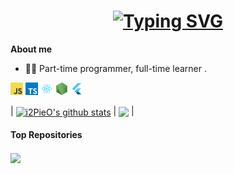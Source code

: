 <h1 align="center"><a href="https://git.io/typing-svg"><img src="https://readme-typing-svg.herokuapp.com?font=Bebas+Neue&size=35&duration=4250&pause=1000&color=D92A2E&background=110D0811&center=true&vCenter=true&width=500&height=70&lines=Oh%2C+Hi+there+%F0%9F%91%8B;I+'m+Syed+Khundmir+Jawad" alt="Typing SVG" /></a></h1>
  

**About me**

- 👨‍💻 Part-time programmer, full-time learner .

<code><img height="20" alt="javascript" src="https://raw.githubusercontent.com/github/explore/80688e429a7d4ef2fca1e82350fe8e3517d3494d/topics/javascript/javascript.png"></code>
<code><img height="20" alt="typescript" src="https://raw.githubusercontent.com/github/explore/80688e429a7d4ef2fca1e82350fe8e3517d3494d/topics/typescript/typescript.png"></code>
<code><img height="20" alt="react" src="https://raw.githubusercontent.com/github/explore/80688e429a7d4ef2fca1e82350fe8e3517d3494d/topics/react/react.png"></code>
<code><img height="20" alt="nodejs" src="https://raw.githubusercontent.com/github/explore/80688e429a7d4ef2fca1e82350fe8e3517d3494d/topics/nodejs/nodejs.png"></code>
<code><img height="20" alt="flutter" src="https://raw.githubusercontent.com/github/explore/80688e429a7d4ef2fca1e82350fe8e3517d3494d/topics/flutter/flutter.png"></code>    

| <a href="https://github.com/i2PieO/github-readme-stats"><img align="center" src="https://github-readme-stats.vercel.app/api?username=i2PieO&show_icons=true&include_all_commits=true&theme=buefy&hide_border=true" alt="i2PieO's github stats" /></a> | <a href="https://github.com/i2PieO/github-readme-stats"><img align="center" src="https://github-readme-stats.vercel.app/api/top-langs/?username=i2PieO&layout=compact&theme=buefy&hide_border=true" /></a> |

#### Top Repositories
<a href="https://github.com/i2PieO/spotify">
  <img align="center" src="https://github-readme-stats.vercel.app/api/pin/?username=i2PieO&repo=spotify&theme=buefy" />
</a>
<br />
<br />
